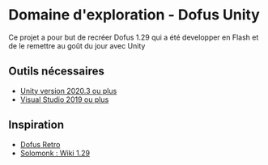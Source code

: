 # Domaine d'exploration - Dofus Unity

Ce projet a pour but de recréer Dofus 1.29 qui a été developper en Flash et de le remettre au goût du jour avec Unity

## Outils nécessaires

- [Unity version 2020.3 ou plus](https://unity.com/fr)
- [Visual Studio 2019 ou plus](https://visualstudio.microsoft.com/fr/vs/)

## Inspiration

- [Dofus Retro](https://www.dofus.com/fr/dofus-retro)
- [Solomonk : Wiki 1.29](https://www.solomonk.fr/fr/)
